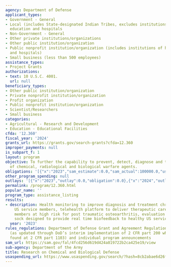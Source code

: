 ```yaml
---
agency: Department of Defense
applicant_types:
- Government - General
- Local (includes State-designated Indian Tribes, excludes institutions of higher
  education and hospitals
- Non-Government - General
- Other private institutions/organizations
- Other public institution/organization
- Public nonprofit institution/organization (includes institutions of higher education
  and hospitals)
- Small business (less than 500 employees)
assistance_types:
- Project Grants
authorizations:
- text: 10 U.S.C. 4001.
  url: null
beneficiary_types:
- Other public institution/organization
- Private nonprofit institution/organization
- Profit organization
- Public nonprofit institution/organization
- Scientist/Researchers
- Small business
categories:
- Agricultural - Research and Development
- Education - Educational Facilities
cfda: '12.360'
fiscal_year: '2024'
grants_url: https://grants.gov/search-grants?cfda=12.360
improper_payments: null
is_subpart_f: 1
layout: program
objective: To further the capability to prevent, detect, diagnose and treat the effects
  of chemical, radiological and biological warfare agents.
obligations: '[{"x":"2023","sam_estimate":0.0,"sam_actual":100000.0,"usa_spending_actual":-960463893.99},{"x":"2024","sam_estimate":0.0,"sam_actual":0.0,"usa_spending_actual":-128983497.97},{"x":"2025","sam_estimate":0.0,"sam_actual":0.0,"usa_spending_actual":0.0}]'
other_program_spending: null
outlays: '[{"x":"2023","outlay":0.0,"obligation":0.0},{"x":"2024","outlay":0.0,"obligation":0.0},{"x":"2025","outlay":0.0,"obligation":0.0}]'
permalink: /program/12.360.html
popular_name: ''
program_type: assistance_listing
results:
- description: Health monitoring to improve diagnosis and treatment chronic pain in
    US service members, telehealth platform to deliver therapeutic care for US service
    members at high risk for post traumatic osteoarthritis, evaluation of a running
    sock designed to provide real time biofeedback to healthy US service members.
  year: '2023'
rules_regulations: Department of Defense Grant and Agreement Regulations (DoDGARS)
  (as updated through DoD’s interim implementation of 2 CFR part 200 which can be
  found at 2 CFR part 1103) and individual program announcements
sam_url: https://sam.gov/fal/4fcd256d619d424a819722b2ca425e19/view
sub-agency: Department of the Army
title: Research on Chemical and Biological Defense
usaspending_url: https://www.usaspending.gov/search/?hash=8cb2abae6d26f89ab2e6e2a73cff8d39
---
```

